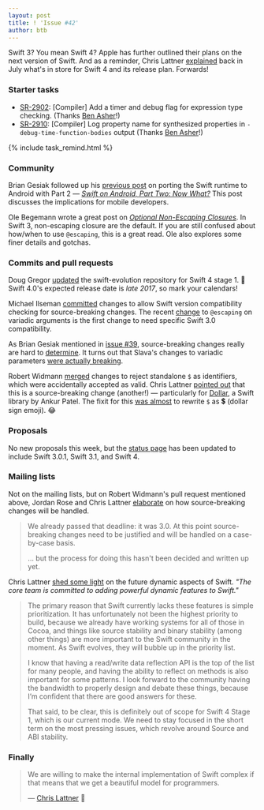 ```yaml
---
layout: post
title: ! 'Issue #42'
author: btb
---
```


Swift 3? You mean Swift 4? Apple has further outlined their plans on the next version of Swift. And as a reminder, Chris Lattner [explained](https://lists.swift.org/pipermail/swift-evolution-announce/2016-July/000269.html) back in July what's in store for Swift 4 and its release plan. Forwards!

<!--excerpt-->

### Starter tasks

- [SR-2902](https://bugs.swift.org/browse/SR-2902): [Compiler] Add a timer and debug flag for expression type checking. (Thanks [Ben Asher](https://twitter.com/benasher44/status/785192508158377984)!)
- [SR-2910](https://bugs.swift.org/browse/SR-2910): [Compiler] Log property name for synthesized properties in `-debug-time-function-bodies` output (Thanks [Ben Asher](https://twitter.com/benasher44/status/785578563084791808)!)

{% include task_remind.html %}

### Community

Brian Gesiak followed up his [previous post](http://modocache.io/how-to-port-the-swift-runtime-to-android) on porting the Swift runtime to Android with Part 2 &mdash; [*Swift on Android, Part Two: Now What?*](http://modocache.io/swift-on-android-now) This post discusses the implications for mobile developers.

Ole Begemann wrote a great post on [*Optional Non-Escaping Closures*](https://oleb.net/blog/2016/10/optional-non-escaping-closures/). In Swift 3, non-escaping closure are the default. If you are still confused about how/when to use `@escaping`, this is a great read. Ole also explores some finer details and gotchas.

### Commits and pull requests

Doug Gregor [updated](https://github.com/apple/swift-evolution/pull/541) the swift-evolution repository for Swift 4 stage 1. 🎉 Swift 4.0's expected release date is *late 2017*, so mark your calendars!

Michael Ilseman [committed](https://github.com/apple/swift/commit/12fb0bad7b00337c8a28eb9e0afd4b64e3ddfadc) changes to allow Swift version compatibility checking for source-breaking changes. The recent [change](https://github.com/apple/swift/pull/4878) to `@escaping` on variadic arguments is the first change to need specific Swift 3.0 compatibility.

As Brian Gesiak mentioned in [issue #39](/issue-39/), source-breaking changes really are hard to [determine](https://github.com/apple/swift/pull/4878#issuecomment-252695257). It turns out that Slava's changes to variadic parameters [were actually breaking](https://bugs.swift.org/browse/SR-2907).

Robert Widmann [merged](https://github.com/apple/swift/pull/3901) changes to reject standalone `$` as identifiers, which were accidentally accepted as valid. Chris Lattner [pointed out](https://github.com/apple/swift/pull/3901#issuecomment-253119293) that this is a source-breaking change (another!) &mdash; particularly for [Dollar](https://github.com/ankurp/Dollar), a Swift library by Ankur Patel. The fixit for this [was almost](https://github.com/apple/swift/pull/3901#issuecomment-253119293) to rewrite `$` as 💲 (dollar sign emoji). 😂

### Proposals

No new proposals this week, but the [status page](http://apple.github.io/swift-evolution/) has been updated to include Swift 3.0.1, Swift 3.1, and Swift 4.

### Mailing lists

Not on the mailing lists, but on Robert Widmann's pull request mentioned above, Jordan Rose and Chris Lattner [elaborate](https://github.com/apple/swift/pull/3901#issuecomment-253292871) on how source-breaking changes will be handled.

> We already passed that deadline: it was 3.0. At this point source-breaking changes need to be justified and will be handled on a case-by-case basis.
>
> ... but the process for doing this hasn't been decided and written up yet.

Chris Lattner [shed some light](https://lists.swift.org/pipermail/swift-evolution/Week-of-Mon-20160926/027337.html) on the future dynamic aspects of Swift. *"The core team is committed to adding powerful dynamic features to Swift."*

> The primary reason that Swift currently lacks these features is simple prioritization. It has unfortunately not been the highest priority to build, because we already have working systems for all of those in Cocoa, and things like source stability and binary stability (among other things) are more important to the Swift community in the moment. As Swift evolves, they will bubble up in the priority list.
>
> I know that having a read/write data reflection API is the top of the list for many people, and having the ability to reflect on methods is also important for some patterns. I look forward to the community having the bandwidth to properly design and debate these things, because I’m confident that there are good answers for these.
>
> That said, to be clear, this is definitely out of scope for Swift 4 Stage 1, which is our current mode. We need to stay focused in the short term on the most pressing issues, which revolve around Source and ABI stability.

### Finally

> We are willing to make the internal implementation of Swift complex if that means that we get a beautiful model for programmers.
>
> &mdash; [Chris Lattner](https://twitter.com/ericasadun/status/784528752822849536) 👏
